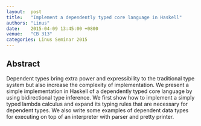 ```yaml
--- 
layout:  post 
title:   "Implement a dependently typed core language in Haskell"
authors: "Linus"
date:    2015-04-09 13:45:00 +0800
venue:   "CB 313"
categories: Linus Seminar 2015
--- 
```

## Abstract

Dependent types bring extra power and expressibility to the
traditional type system but also increase the complexity of
implementation. We present a simple implementation in Haskell of a
dependently typed core language by using bidirectional type
inference. We first show how to implement a simply typed lambda
calculus and expand its typing rules that are necessary for dependent
types. We also write some examples of dependent data types for
executing on top of an interpreter with parser and pretty printer.


